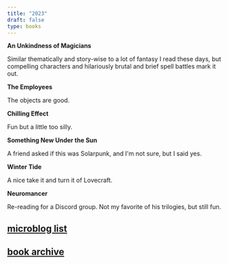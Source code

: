 ```yaml
--- 
title: "2023" 
draft: false 
type: books 
---
```


**An Unkindness of Magicians**

Similar thematically and story-wise to a lot of fantasy I read these days, but compelling characters and hilariously brutal and brief spell battles mark it out.

**The Employees**

The objects are good.

**Chilling Effect**

Fun but a little too silly.

**‌Something New Under the Sun**

A friend asked if this was Solarpunk, and I'm not sure, but I said yes.

**Winter Tide**

A nice take it and turn it of Lovecraft.

**Neuromancer**

Re-reading for a Discord group. Not my favorite of his trilogies, but still fun.

## [microblog list](https://micro.brookshelley.com/2023/01/01/bookgoals.html)
## [book archive](/bookarchive)